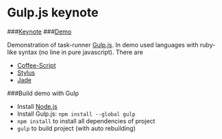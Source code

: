 Gulp.js keynote
======
###[Keynote](http://www.slideshare.net/i_rapkin/gulpjs-46144896)
###[Demo](http://rapkin.com.ua/gulp_key)

Demonstration of task-runner [Gulp.js](http://gulpjs.com/).
In demo used languages with ruby-like syntax (no line in pure javascript). There are
* [Coffee-Script](http://coffeescript.org/)
* [Stylus](http://learnboost.github.io/stylus/)
* [Jade](http://jade-lang.com/)

###Build demo with Gulp
* Install [Node.js](http://nodejs.org/)
* Install Gulp.js:
```npm install --global gulp```
* ```npm install``` to install all dependencies of project
* ```gulp``` to build project (with auto rebuilding)
